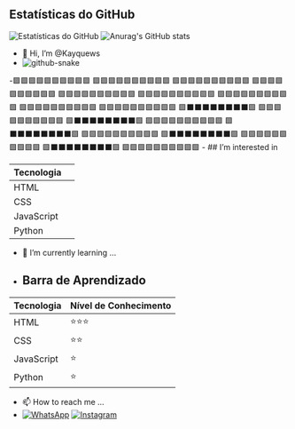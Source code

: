 ## Estatísticas do GitHub

![Estatísticas do GitHub](https://github-readme-stats.vercel.app/api?username=kayquews&show_icons=true&theme=dark)
![Anurag's GitHub stats](https://github-readme-stats.vercel.app/api?username=kayquews&show_icons=true&theme=synthwave)


- 👋 Hi, I’m @Kayquews
- <picture>
  <source media="(prefers-color-scheme: dark)" srcset="github-snake-dark.svg" />
  <source media="(prefers-color-scheme: light)" srcset="github-snake.svg" />
  <img alt="github-snake" src="github-snake.svg" />
</picture>
-🟩🟩🟩🟩🟩🟩🟩🟩🟩🟩
🟩🟩🟩🟩🟩🟩🟩🟩🟩🟩
🟩🟩🟩🟩🟩🟩🟩🟩🟩🟩
🟩🟩🟩🟩🟩🟩🟩🟩🟩🟩
🟩🟩🟩🟩🟩🟩🟩🟩🟩🟩
🟩🟩🟩🟩🟩🟩🟩🟩🟩🟩
🟩🟩🟩🟩🟩🟩🟩🟩🟩🟩
🟩🟩🟩🟩🟩🟩🟩🟩🟩🟩
🟩🟩🟩🟩🟩🟩🟩🟩🟩🟩
🟩⬛️⬛️⬛️⬛️⬛️⬛️⬛️⬛️🟩
🟩🟩🟩🟩🟩🟩🟩🟩🟩🟩
🟩⬛️⬛️⬛️⬛️⬛️⬛️⬛️⬛️🟩
🟩🟩🟩🟩🟩🟩🟩🟩🟩🟩
🟩⬛️⬛️⬛️⬛️⬛️⬛️⬛️⬛️🟩
🟩🟩🟩🟩🟩🟩🟩🟩🟩🟩
🟩⬛️⬛️⬛️⬛️⬛️⬛️⬛️⬛️🟩
🟩🟩🟩🟩🟩🟩🟩🟩🟩🟩
🟩⬛️⬛️⬛️⬛️⬛️⬛️⬛️⬛️🟩
🟩🟩🟩🟩🟩🟩🟩🟩🟩🟩


</svg>
- ## I’m interested in

| Tecnologia |  |
|------------|-----------------------|
| HTML       |              |
| CSS        |                |
| JavaScript |                   |
| Python     |                    |
- 🌱 I’m currently learning ...

- ## Barra de Aprendizado

| Tecnologia | Nível de Conhecimento |
|------------|-----------------------|
| HTML       | ⭐⭐⭐              |
| CSS        | ⭐⭐                |
| JavaScript | ⭐                  |
| Python     | ⭐                   |

- 📫 How to reach me ...
-  [![WhatsApp](https://img.shields.io/badge/WhatsApp-25D366?style=for-the-badge&logo=whatsapp&logoColor=white)](https://wa.me/qr/H5DTOMEAHH7YC1)  [![Instagram](https://img.shields.io/badge/Instagram-E4405F?style=for-the-badge&logo=instagram&logoColor=white)](https://www.instagram.com/_kayquexf?igsh=dnc2cWk5dzZ2eGZi) 


<!---
Kayquews/Kayquews is a ✨ special ✨ repository because its `README.md` (this file) appears on your GitHub profile.
You can click the Preview link to take a look at your changes.
--->
